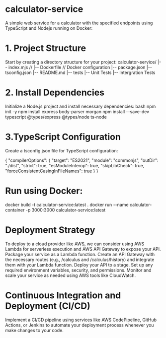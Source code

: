 # calculator-service
A simple web service for a calculator with the specified endpoints using TypeScript and Nodejs running on Docker:

# 1. Project Structure
Start by creating a directory structure for your project:
calculator-service/
|-- index.mjs          // 
|-- Dockerfile         // Docker configuration
|-- package.json
|-- tsconfig.json
|-- README.md
|-- tests
|--     Unit Tests
|--     Intergration Tests


# 2. Install Dependencies
Initialize a Node.js project and install necessary dependencies:
bash
npm init -y
npm install express body-parser morgan
npm install --save-dev typescript @types/express @types/node ts-node

# 3.TypeScript Configuration
Create a tsconfig.json file for TypeScript configuration:

{
  "compilerOptions": {
    "target": "ES2021",
    "module": "commonjs",
    "outDir": "./dist",
    "strict": true,
    "esModuleInterop": true,
    "skipLibCheck": true,
    "forceConsistentCasingInFileNames": true
  }
}

# Run using Docker:
docker build -t calculator-service:latest .
docker run --name calculator-container -p 3000:3000 calculator-service:latest


# Deployment Strategy
To deploy to a cloud provider like AWS, we can consider using AWS Lambda for serverless execution and AWS API Gateway to expose your API.
Package your service as a Lambda function.
Create an API Gateway with the necessary routes (e.g., /calculus and /calculus/history) and integrate them with your Lambda function.
Deploy your API to a stage.
Set up any required environment variables, security, and permissions.
Monitor and scale your service as needed using AWS tools like CloudWatch.

# Continuous Integration and Deployment (CI/CD)
Implement a CI/CD pipeline using services like AWS CodePipeline, GitHub Actions, or Jenkins to automate your deployment process whenever you make changes to your code.
